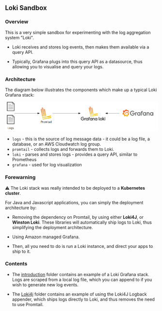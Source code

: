 ## Loki Sandbox

### Overview

This is a very simple sandbox for experimenting with the log aggregation system "Loki".

  * Loki receives and stores log events, then makes them available via a query API. 

  * Typically, Grafana plugs into this query API as a datasource, thus allowing you to visualise and query your logs.

### Architecture

The diagram below illustrates the components which make up a typical Loki Grafana stack:

![](./loki.png)

* `logs` - this is the source of log message data - it could be a log file, a database, or an AWS Cloudwatch log group.
* `promtail` - collects logs and forwards them to Loki.
* `loki` - parses and stores logs - provides a query API, similar to Prometheus
* `grafana` - used for log visualization


### Forewarning

:warning: The Loki stack was really intended to be deployed to a **Kubernetes cluster**.

For Java and Javascript applications, you can simply the deployment architecture by: 
 
  * Removing the dependency on Promtail, by using either __Loki4J__, or __Winston Loki__. These libraries will automatically ship logs to Loki, thus simplifying the deployment architecture.

  * Using Amazon managed Grafana.

  * Then, all you need to do is run a Loki instance, and direct your apps to ship to it.

### Contents

  * The [introduction](01-introduction) folder contains an example of a Loki Grafana stack. Logs are scraped from a local log file, which you can append to if you wish to generate new log events.

  * The [Loki4j](02-loki4j) folder contains an example of using the Loki4J Logback appender, which ships logs directly to Loki, and thus removes the need to use Promtail.

